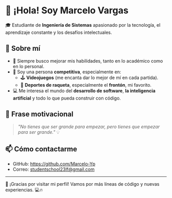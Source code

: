 
# 👋 ¡Hola! Soy Marcelo Vargas

🎓 Estudiante de **Ingeniería de Sistemas** apasionado por la tecnología, el aprendizaje constante y los desafíos intelectuales.

## 🎾 Sobre mí

- 🧠 Siempre busco mejorar mis habilidades, tanto en lo académico como en lo personal.
- 💪 Soy una persona **competitiva**, especialmente en:
  - 🕹️ **Videojuegos** (me encanta dar lo mejor de mí en cada partida).
  - 🏓 **Deportes de raqueta**, especialmente el **frontón**, mi favorito.
- 💻 Me interesa el mundo del **desarrollo de software**, **la inteligencia artificial** y todo lo que pueda construir con código.

## 🌟 Frase motivacional

> _"No tienes que ser grande para empezar, pero tienes que empezar para ser grande."_ 💡

## 📫 Cómo contactarme

- GitHub: https://github.com/Marcelo-Yp  
- Correo: studentschool23lf@gmail.com

---

🚀 ¡Gracias por visitar mi perfil! Vamos por más líneas de código y nuevas experiencias. 💻🔥
<!--
**Marcelo-Yp/Marcelo-Yp** is a ✨ _special_ ✨ repository because its `README.md` (this file) appears on your GitHub profile.

Here are some ideas to get you started:

- 🔭 I’m currently working on ...
- 🌱 I’m currently learning ...
- 👯 I’m looking to collaborate on ...
- 🤔 I’m looking for help with ...
- 💬 Ask me about ...
- 📫 How to reach me: ...
- 😄 Pronouns: ...
- ⚡ Fun fact: ...
-->
